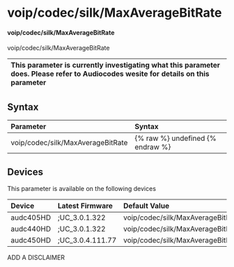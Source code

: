 ﻿---
description: voip/codec/silk/MaxAverageBitRate
search: false
---

# voip/codec/silk/MaxAverageBitRate

#### voip/codec/silk/MaxAverageBitRate

voip/codec/silk/MaxAverageBitRate


| This parameter is currently investigating what this parameter does. Please refer to Audiocodes wesite for details on this parameter | 
| :--- |

## Syntax
| Parameter | Syntax |
| :--- | :--- |
|voip/codec/silk/MaxAverageBitRate | {% raw %} undefined {% endraw %}|

## Devices
This parameter is available on the following devices

| Device | Latest Firmware | Default Value |
|:---|:---|:---|
| audc405HD | ;UC_3.0.1.322 | voip/codec/silk/MaxAverageBitRate=50000 
| audc440HD | ;UC_3.0.1.322 | voip/codec/silk/MaxAverageBitRate=50000 
| audc450HD | ;UC_3.0.4.111.77 | voip/codec/silk/MaxAverageBitRate=50000 

ADD A DISCLAIMER
